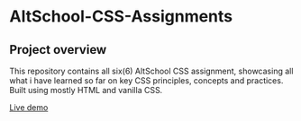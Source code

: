 # AltSchool-CSS-Assignments

## Project overview

This repository contains all six(6) AltSchool CSS assignment, showcasing all what i have learned so far on key CSS principles, concepts and practices. Built using mostly HTML and vanilla CSS.

[Live demo](https://alt-school-css-assignments-blue.vercel.app/)
